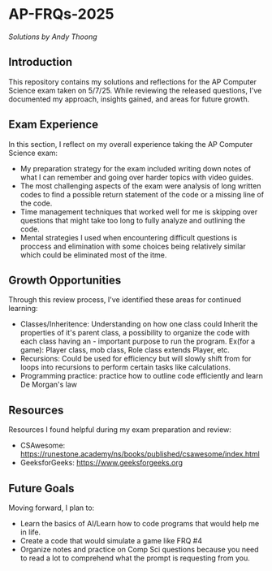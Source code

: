 # AP-FRQs-2025
_Solutions by Andy Thoong_
## Introduction
This repository contains my solutions and reflections for the AP Computer Science exam taken on 5/7/25. While reviewing the released questions, I've documented my approach, insights gained, and areas for future growth.

## Exam Experience
In this section, I reflect on my overall experience taking the AP Computer Science exam:

- My preparation strategy for the exam included writing down notes of what I can remember and going over harder topics with video guides.
- The most challenging aspects of the exam were analysis of long written codes to find a possible return statement of the code or a missing line of the code.
- Time management techniques that worked well for me is skipping over questions that might take too long to fully analyze and outlining the code.
- Mental strategies I used when encountering difficult questions is proccess and elimination with some choices being relatively similar which could be eliminated most of the itme.
## Growth Opportunities
Through this review process, I've identified these areas for continued learning:

- Classes/Inheritence: Understanding on how one class could Inherit the properties of it's parent class, a possibility to organize the code with each class having an - important purpose to run the program. Ex(for a game): Player class, mob class, Role class extends Player, etc.
- Recursions: Could be used for efficiency but will slowly shift from for loops into recursions to perform certain tasks like calculations.
- Programming practice: practice how to outline code efficiently and learn De Morgan's law
## Resources
Resources I found helpful during my exam preparation and review:

- CSAwesome: https://runestone.academy/ns/books/published/csawesome/index.html
- GeeksforGeeks: https://www.geeksforgeeks.org
## Future Goals
Moving forward, I plan to:

- Learn the basics of AI/Learn how to code programs that would help me in life.
- Create a code that would simulate a game like FRQ #4
- Organize notes and practice on Comp Sci questions because you need to read a lot to comprehend what the prompt is requesting from you.

